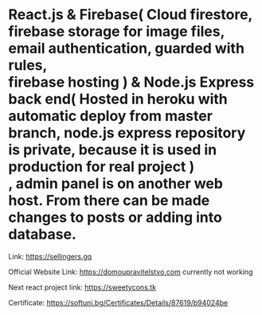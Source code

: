 # React.js & Firebase( Cloud firestore, firebase storage for image files, email authentication, guarded with rules,<br /> firebase hosting ) & Node.js Express back end( Hosted in heroku with automatic deploy from master branch, node.js express repository is private, because it is used in production for real project )<br />, admin panel is on another web host. From there can be made changes to posts or adding into database.

Link: https://sellingers.gq

Official Website Link: https://domoupravitelstvo.com currently not working

Next react project link: https://sweetycons.tk

Certificate: https://softuni.bg/Certificates/Details/87619/b94024be
